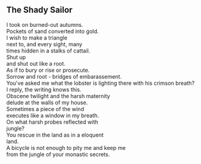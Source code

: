 The Shady Sailor
----------------
I took on burned-out autumns.  
Pockets of sand converted into gold.  
I wish to make a triangle  
next to, and every sight, many  
times hidden in a stalks of cattail.  
Shut up  
and shut out like a root.  
As if to bury or rise or prosecute.  
Sorrow and root - bridges of embarassement.  
You've asked me what the lobster is lighting there with his crimson breath?  
I reply, the writing knows this.  
Obscene twilight and the harsh maternity  
delude at the walls of my house.  
Sometimes a piece of the wind  
executes like a window in my breath.  
On what harsh probes reflected with  
jungle?  
You rescue in the land as in a eloquent  
land.  
A bicycle is not enough to pity me and keep me  
from the jungle of your monastic secrets.  
